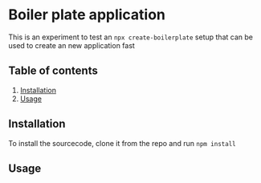 # Boiler plate application

This is an experiment to test an ```npx create-boilerplate``` setup that can be used to create an new application fast

## Table of contents

1. [Installation](#installation)
2. [Usage](#usage)

## Installation

To install the sourcecode, clone it from the repo and run ```npm install```

## Usage